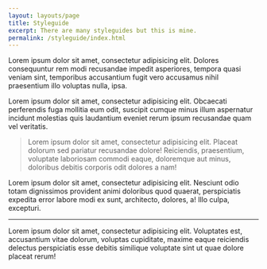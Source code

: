 ```yaml
---
layout: layouts/page
title: Styleguide
excerpt: There are many styleguides but this is mine.
permalink: /styleguide/index.html
---
```

Lorem ipsum dolor sit amet, consectetur adipisicing elit. Dolores consequuntur rem modi recusandae impedit asperiores, tempora quasi veniam sint, temporibus accusantium fugit vero accusamus nihil praesentium illo voluptas nulla, ipsa.

Lorem ipsum dolor sit amet, consectetur adipisicing elit. Obcaecati perferendis fuga mollitia eum odit, suscipit cumque minus illum aspernatur incidunt molestias quis laudantium eveniet rerum ipsum recusandae quam vel veritatis.

> Lorem ipsum dolor sit amet, consectetur adipisicing elit. Placeat dolorum sed pariatur recusandae dolore! Reiciendis, praesentium, voluptate laboriosam commodi eaque, doloremque aut minus, doloribus debitis corporis odit dolores a nam!

Lorem ipsum dolor sit amet, consectetur adipisicing elit. Nesciunt odio totam dignissimos provident animi doloribus quod quaerat, perspiciatis expedita error labore modi ex sunt, architecto, dolores, a! Illo culpa, excepturi.

---

Lorem ipsum dolor sit amet, consectetur adipisicing elit. Voluptates est, accusantium vitae dolorum, voluptas cupiditate, maxime eaque reiciendis delectus perspiciatis esse debitis similique voluptate sint ut quae dolore placeat rerum!
